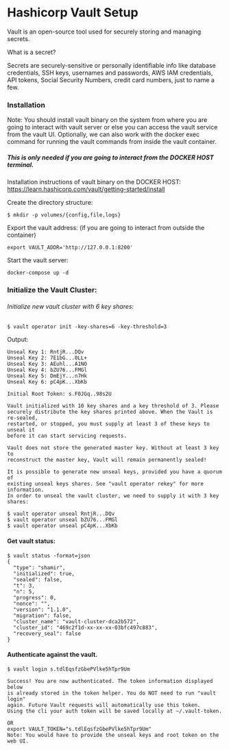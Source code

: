 # Hashicorp Vault Setup
Vault is an open-source tool used for securely storing and managing secrets.

What is a secret? 

Secrets are securely-sensitive or personally identifiable info like database credentials, SSH keys, usernames and passwords, AWS IAM credentials, API tokens, Social Security Numbers, credit card numbers, just to name a few.

### Installation

Note:  You should install vault binary on the system from where you are going to interact with vault server or else you can access the vault service from the vault UI. Optionally, we can also work with the docker exec command for running the vault commands from inside the vault container.  

#####  This is only needed if you are going to interact from the DOCKER HOST terminal. 
Installation instructions of vault binary on the DOCKER HOST: \
https://learn.hashicorp.com/vault/getting-started/install 

Create the directory structure:
```
$ mkdir -p volumes/{config,file,logs} 
```
Export the vault address: (if you are going to interact from outside the container)
```
export VAULT_ADDR='http://127.0.0.1:8200'
```
Start the vault server:
```
docker-compose up -d
```

### Initialize the Vault Cluster:

###### Initialize new vault cluster with 6 key shares:

```
$ vault operator init -key-shares=6 -key-threshold=3
```
Output: 
```
Unseal Key 1: RntjR...DQv
Unseal Key 2: 7E1bG...0LL+
Unseal Key 3: AEuhl...A1NO
Unseal Key 4: bZU76...FMGl
Unseal Key 5: DmEjY...n7Hk
Unseal Key 6: pC4pK...XbKb

Initial Root Token: s.F0JGq..98s2U

Vault initialized with 10 key shares and a key threshold of 3. Please
securely distribute the key shares printed above. When the Vault is re-sealed,
restarted, or stopped, you must supply at least 3 of these keys to unseal it
before it can start servicing requests.

Vault does not store the generated master key. Without at least 3 key to
reconstruct the master key, Vault will remain permanently sealed!

It is possible to generate new unseal keys, provided you have a quorum of
existing unseal keys shares. See "vault operator rekey" for more information.
In order to unseal the vault cluster, we need to supply it with 3 key shares:

$ vault operator unseal RntjR...DQv
$ vault operator unseal bZU76...FMGl
$ vault operator unseal pC4pK...XbKb
```
#### Get vault status:

```
$ vault status -format=json
{
  "type": "shamir",
  "initialized": true,
  "sealed": false,
  "t": 3,
  "n": 5,
  "progress": 0,
  "nonce": "",
  "version": "1.1.0",
  "migration": false,
  "cluster_name": "vault-cluster-dca2b572",
  "cluster_id": "469c2f1d-xx-xx-xx-03bfc497c883",
  "recovery_seal": false
}
```

#### Authenticate against the vault.

```
$ vault login s.tdlEqsfzGbePVlke5hTpr9Um

Success! You are now authenticated. The token information displayed below
is already stored in the token helper. You do NOT need to run "vault login"
again. Future Vault requests will automatically use this token.
Using the cli your auth token will be saved locally at ~/.vault-token.

OR 
export VAULT_TOKEN="s.tdlEqsfzGbePVlke5hTpr9Um"
Note: You would have to provide the unseal keys and root token on the web UI.
```
